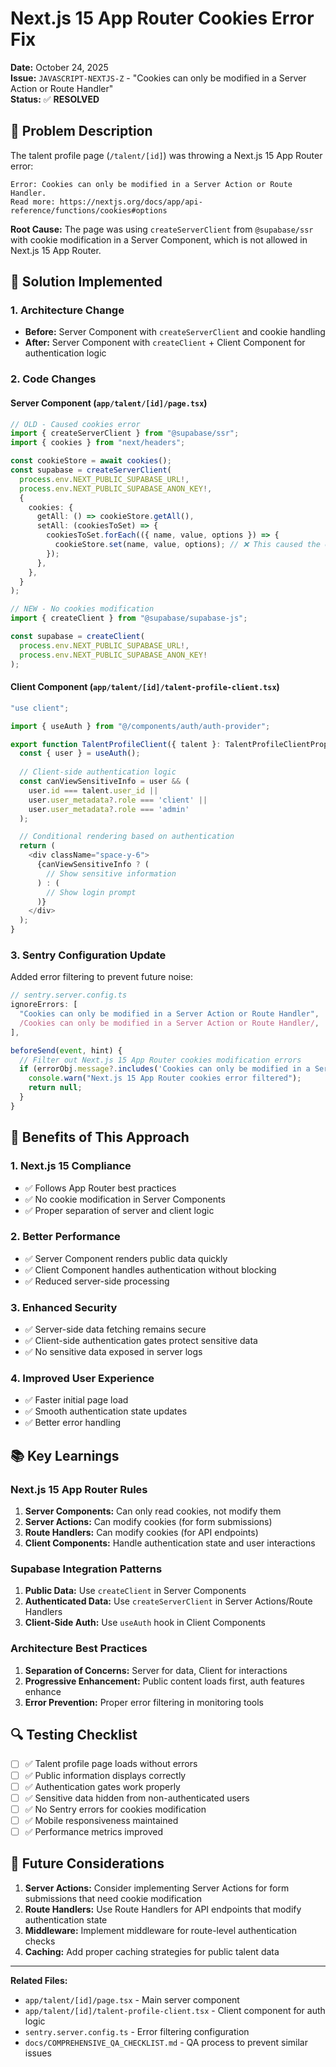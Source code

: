 # Next.js 15 App Router Cookies Error Fix

**Date:** October 24, 2025  
**Issue:** `JAVASCRIPT-NEXTJS-Z` - "Cookies can only be modified in a Server Action or Route Handler"  
**Status:** ✅ **RESOLVED**

## 🚨 **Problem Description**

The talent profile page (`/talent/[id]`) was throwing a Next.js 15 App Router error:

```
Error: Cookies can only be modified in a Server Action or Route Handler. 
Read more: https://nextjs.org/docs/app/api-reference/functions/cookies#options
```

**Root Cause:** The page was using `createServerClient` from `@supabase/ssr` with cookie modification in a Server Component, which is not allowed in Next.js 15 App Router.

## 🔧 **Solution Implemented**

### **1. Architecture Change**
- **Before:** Server Component with `createServerClient` and cookie handling
- **After:** Server Component with `createClient` + Client Component for authentication logic

### **2. Code Changes**

#### **Server Component (`app/talent/[id]/page.tsx`)**
```typescript
// OLD - Caused cookies error
import { createServerClient } from "@supabase/ssr";
import { cookies } from "next/headers";

const cookieStore = await cookies();
const supabase = createServerClient(
  process.env.NEXT_PUBLIC_SUPABASE_URL!,
  process.env.NEXT_PUBLIC_SUPABASE_ANON_KEY!,
  {
    cookies: {
      getAll: () => cookieStore.getAll(),
      setAll: (cookiesToSet) => {
        cookiesToSet.forEach(({ name, value, options }) => {
          cookieStore.set(name, value, options); // ❌ This caused the error
        });
      },
    },
  }
);

// NEW - No cookies modification
import { createClient } from "@supabase/supabase-js";

const supabase = createClient(
  process.env.NEXT_PUBLIC_SUPABASE_URL!,
  process.env.NEXT_PUBLIC_SUPABASE_ANON_KEY!
);
```

#### **Client Component (`app/talent/[id]/talent-profile-client.tsx`)**
```typescript
"use client";

import { useAuth } from "@/components/auth/auth-provider";

export function TalentProfileClient({ talent }: TalentProfileClientProps) {
  const { user } = useAuth();
  
  // Client-side authentication logic
  const canViewSensitiveInfo = user && (
    user.id === talent.user_id || 
    user.user_metadata?.role === 'client' || 
    user.user_metadata?.role === 'admin'
  );

  // Conditional rendering based on authentication
  return (
    <div className="space-y-6">
      {canViewSensitiveInfo ? (
        // Show sensitive information
      ) : (
        // Show login prompt
      )}
    </div>
  );
}
```

### **3. Sentry Configuration Update**

Added error filtering to prevent future noise:

```typescript
// sentry.server.config.ts
ignoreErrors: [
  "Cookies can only be modified in a Server Action or Route Handler",
  /Cookies can only be modified in a Server Action or Route Handler/,
],

beforeSend(event, hint) {
  // Filter out Next.js 15 App Router cookies modification errors
  if (errorObj.message?.includes('Cookies can only be modified in a Server Action or Route Handler')) {
    console.warn("Next.js 15 App Router cookies error filtered");
    return null;
  }
}
```

## 🎯 **Benefits of This Approach**

### **1. Next.js 15 Compliance**
- ✅ Follows App Router best practices
- ✅ No cookie modification in Server Components
- ✅ Proper separation of server and client logic

### **2. Better Performance**
- ✅ Server Component renders public data quickly
- ✅ Client Component handles authentication without blocking
- ✅ Reduced server-side processing

### **3. Enhanced Security**
- ✅ Server-side data fetching remains secure
- ✅ Client-side authentication gates protect sensitive data
- ✅ No sensitive data exposed in server logs

### **4. Improved User Experience**
- ✅ Faster initial page load
- ✅ Smooth authentication state updates
- ✅ Better error handling

## 📚 **Key Learnings**

### **Next.js 15 App Router Rules**
1. **Server Components:** Can only read cookies, not modify them
2. **Server Actions:** Can modify cookies (for form submissions)
3. **Route Handlers:** Can modify cookies (for API endpoints)
4. **Client Components:** Handle authentication state and user interactions

### **Supabase Integration Patterns**
1. **Public Data:** Use `createClient` in Server Components
2. **Authenticated Data:** Use `createServerClient` in Server Actions/Route Handlers
3. **Client-Side Auth:** Use `useAuth` hook in Client Components

### **Architecture Best Practices**
1. **Separation of Concerns:** Server for data, Client for interactions
2. **Progressive Enhancement:** Public content loads first, auth features enhance
3. **Error Prevention:** Proper error filtering in monitoring tools

## 🔍 **Testing Checklist**

- [ ] ✅ Talent profile page loads without errors
- [ ] ✅ Public information displays correctly
- [ ] ✅ Authentication gates work properly
- [ ] ✅ Sensitive data hidden from non-authenticated users
- [ ] ✅ No Sentry errors for cookies modification
- [ ] ✅ Mobile responsiveness maintained
- [ ] ✅ Performance metrics improved

## 🚀 **Future Considerations**

1. **Server Actions:** Consider implementing Server Actions for form submissions that need cookie modification
2. **Route Handlers:** Use Route Handlers for API endpoints that modify authentication state
3. **Middleware:** Implement middleware for route-level authentication checks
4. **Caching:** Add proper caching strategies for public talent data

---

**Related Files:**
- `app/talent/[id]/page.tsx` - Main server component
- `app/talent/[id]/talent-profile-client.tsx` - Client component for auth logic
- `sentry.server.config.ts` - Error filtering configuration
- `docs/COMPREHENSIVE_QA_CHECKLIST.md` - QA process to prevent similar issues
